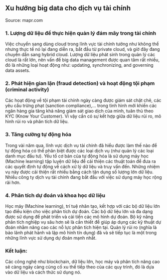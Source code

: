 ## Xu hướng big data cho dịch vụ tài chính
Source: mapr.com

### 1. Lượng dữ liệu để thực hiện quản lý đám mây trong tài chính
Việc chuyển sang dùng cloud trong lĩnh vực tài chính tưởng như không thể nhưng thực tế nó lại đang diễn ra, bắt đầu từ private cloud, và giờ đây đang chuyển dần sang hybrid cloud.
Lượng dữ liệu phát sinh trong quản lý các cloud là rất lớn, nên vấn đề big data management được quan tâm rất nhiều, đó là những loại hoạt động như: updating, synchronizing, and governing data assets.

### 2. Phát hiện gian lận (fraud detection) và hoạt động tội phạm (criminal activity)
Các hoạt động về tội phạm tài chính ngày càng được giám sát chặt chẽ, các yêu cầu trừng phạt (sanction compliance),... trong tình hình mới khiến các ngân hàng gia tăng khả năng giám sát giao dịch của mình, tuân thủ theo KYC (Know Your Customer).
Vì vậy cần có sự kết hợp giữa dữ liệu rủi ro, mô hình rủi ro và phân tích dữ liệu.

### 3. Tăng cường tự động hóa
Trong vài năm qua, lĩnh vực dịch vụ tài chính đã hiểu được làm thế nào để tự động hóa có thể phân biệt được các loại dịch vụ (như quản lý các loại danh mục đầu tư). Yếu tố cơ bản của tự động hóa là sử dụng máy học (Machine learning) tập luyện dữ liệu để cải thiện các thuật toán để đưa ra các quyết định tự động về cách xử lý dữ liệu và truy vấn đến. Những nhiệm vụ này được cải thiện rất nhiều bằng cách tận dụng số lượng lớn dữ liệu.
Nhiều công ty dịch vụ tài chính đang bắt đầu với việc sử dụng máy học rộng rãi hơn. 

### 4. Phân tích dự đoán và khoa học dữ liệu
Học máy (Machine learning), trí tuệ nhân tạo, kết hợp với các bộ dữ liệu lớn tạo điều kiện cho việc phân tích dự đoán.
Các bộ dữ liệu lớn và đa dạng được sử dụng để phát triển và cải tiến các mô hình dự đoán.
Bộ kỹ năng phân tích nghiệp vụ sâu hơn sẽ là cần thiết để giúp áp dụng các kỹ thuật dự đoán nhằm nâng cao các nỗ lực phân tích hiện tại.
Quản lý rủi ro (nghĩa là bảo lãnh phát hành và lập mô hình tín dụng) đã và sẽ tiếp tục là một trong những lĩnh vực sử dụng dự đoán mạnh nhất.

### Kết luận:
Các công nghệ như blockchain, dữ liệu lớn, học máy và phân tích nâng cao sẽ càng ngày càng củng cố xu thế tiếp theo của các quy trình, đó là dựa vào dữ liệu và cách thức sử dụng nó.
